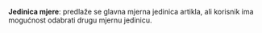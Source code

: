 **Jedinica mjere**: predlaže se glavna mjerna jedinica artikla, ali korisnik ima mogućnost odabrati drugu mjernu jedinicu.